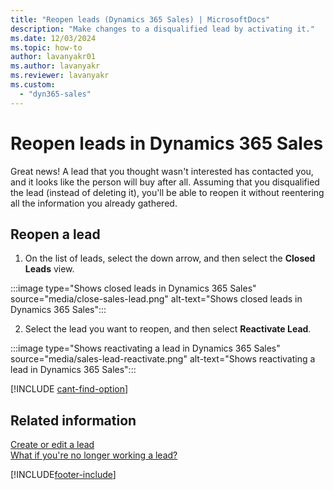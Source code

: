 ```yaml
---
title: "Reopen leads (Dynamics 365 Sales) | MicrosoftDocs"
description: "Make changes to a disqualified lead by activating it."
ms.date: 12/03/2024
ms.topic: how-to
author: lavanyakr01
ms.author: lavanyakr
ms.reviewer: lavanyakr
ms.custom: 
  - "dyn365-sales"
---
```

# Reopen leads in Dynamics 365 Sales

Great news! A lead that you thought wasn't interested has contacted you, and it looks like the person will buy after all. Assuming that you disqualified the lead (instead of deleting it), you'll be able to reopen it without reentering all the information you already gathered.  

## Reopen a lead
  
1.  On the list of leads, select the down arrow, and then select the **Closed Leads** view.  

   :::image type="Shows closed leads in Dynamics 365 Sales" source="media/close-sales-lead.png" alt-text="Shows closed leads in Dynamics 365 Sales":::  
  
2.  Select the lead you want to reopen, and then select **Reactivate Lead**.  

   :::image type="Shows reactivating a lead in Dynamics 365 Sales" source="media/sales-lead-reactivate.png" alt-text="Shows reactivating a lead in Dynamics 365 Sales"::: 

[!INCLUDE [cant-find-option](../includes/cant-find-option.md)]
  
## Related information 

 [Create or edit a lead](create-edit-lead-sales.md)   
 [What if you're no longer working a lead?](no-longer-working-lead-sales.md)


[!INCLUDE[footer-include](../includes/footer-banner.md)]
